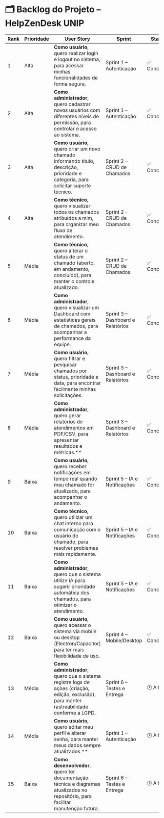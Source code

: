 # 🗂️ Backlog do Projeto – HelpZenDesk UNIP 

| **Rank** | **Prioridade** | **User Story** | **Sprint** | **Status** |
|--------------|-------------------|----------------------|----------------|----------------|
| 1 | Alta | **Como usuário**, quero realizar login e logout no sistema, para acessar minhas funcionalidades de forma segura. | Sprint 1 – Autenticação | ✅ Concluído |
| 2 | Alta | **Como administrador**, quero cadastrar novos usuários com diferentes níveis de permissão, para controlar o acesso ao sistema. | Sprint 1 – Autenticação | ✅ Concluído |
| 3 | Alta | **Como usuário**, quero criar um novo chamado informando título, descrição, prioridade e categoria, para solicitar suporte técnico. | Sprint 2 – CRUD de Chamados | ✅ Concluído |
| 4 | Alta | **Como técnico**, quero visualizar todos os chamados atribuídos a mim, para organizar meu fluxo de atendimento. | Sprint 2 – CRUD de Chamados | ✅ Concluído |
| 5 | Média | **Como técnico**, quero alterar o status de um chamado (aberto, em andamento, concluído), para manter o controle atualizado. | Sprint 2 – CRUD de Chamados | ✅ Concluído |
| 6 | Média | **Como administrador**, quero visualizar um Dashboard com estatísticas gerais de chamados, para acompanhar a performance da equipe. | Sprint 3 – Dashboard e Relatórios | ✅ Concluído |
| 7 | Média | **Como usuário**, quero filtrar e pesquisar chamados por status, prioridade e data, para encontrar facilmente minhas solicitações. | Sprint 3 – Dashboard e Relatórios | ✅ Concluído |
| 8 | Média | **Como administrador**, quero gerar relatórios de atendimentos em PDF/CSV, para apresentar resultados e métricas.** | Sprint 3 – Dashboard e Relatórios | ✅ Concluído |
| 9 | Baixa | **Como usuário**, quero receber notificações em tempo real quando meu chamado for atualizado, para acompanhar o andamento. | Sprint 5 – IA e Notificações | ✅ Concluído |
| 10 | Baixa | **Como técnico**, quero utilizar um chat interno para comunicação com o usuário do chamado, para resolver problemas mais rapidamente. | Sprint 5 – IA e Notificações | ✅ Concluído |
| 11 | Baixa | **Como administrador**, quero que o sistema utilize IA para sugerir prioridade automática dos chamados, para otimizar o atendimento. | Sprint 5 – IA e Notificações | ✅ Concluído |
| 12 | Baixa | **Como usuário**, quero acessar o sistema via mobile ou desktop (Electron/Capacitor) para ter mais flexibilidade de uso. | Sprint 4 – Mobile/Desktop | ✅ Concluído |
| 13 | Média | **Como administrador**, quero que o sistema registre logs de ações (criação, edição, exclusão), para manter rastreabilidade conforme a LGPD. | Sprint 6 – Testes e Entrega | 🕓 A fazer |
| 14 | Média | **Como usuário**, quero editar meu perfil e alterar senha, para manter meus dados sempre atualizados.** | Sprint 1 – Autenticação | 🕓 A fazer |
| 15 | Baixa | **Como desenvolvedor**, quero ter documentação técnica e diagramas atualizados no repositório, para facilitar manutenção futura. | Sprint 6 – Testes e Entrega | 🕓 A fazer |
